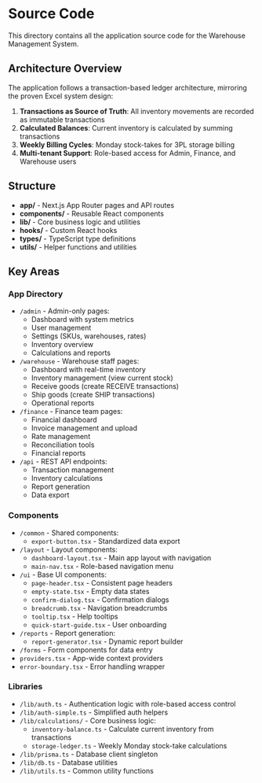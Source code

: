 # Source Code

This directory contains all the application source code for the Warehouse Management System.

## Architecture Overview

The application follows a transaction-based ledger architecture, mirroring the proven Excel system design:

1. **Transactions as Source of Truth**: All inventory movements are recorded as immutable transactions
2. **Calculated Balances**: Current inventory is calculated by summing transactions
3. **Weekly Billing Cycles**: Monday stock-takes for 3PL storage billing
4. **Multi-tenant Support**: Role-based access for Admin, Finance, and Warehouse users

## Structure

- **app/** - Next.js App Router pages and API routes
- **components/** - Reusable React components
- **lib/** - Core business logic and utilities
- **hooks/** - Custom React hooks
- **types/** - TypeScript type definitions
- **utils/** - Helper functions and utilities

## Key Areas

### App Directory
- `/admin` - Admin-only pages:
  - Dashboard with system metrics
  - User management
  - Settings (SKUs, warehouses, rates)
  - Inventory overview
  - Calculations and reports
- `/warehouse` - Warehouse staff pages:
  - Dashboard with real-time inventory
  - Inventory management (view current stock)
  - Receive goods (create RECEIVE transactions)
  - Ship goods (create SHIP transactions)
  - Operational reports
- `/finance` - Finance team pages:
  - Financial dashboard
  - Invoice management and upload
  - Rate management
  - Reconciliation tools
  - Financial reports
- `/api` - REST API endpoints:
  - Transaction management
  - Inventory calculations
  - Report generation
  - Data export

### Components
- `/common` - Shared components:
  - `export-button.tsx` - Standardized data export
- `/layout` - Layout components:
  - `dashboard-layout.tsx` - Main app layout with navigation
  - `main-nav.tsx` - Role-based navigation menu
- `/ui` - Base UI components:
  - `page-header.tsx` - Consistent page headers
  - `empty-state.tsx` - Empty data states
  - `confirm-dialog.tsx` - Confirmation dialogs
  - `breadcrumb.tsx` - Navigation breadcrumbs
  - `tooltip.tsx` - Help tooltips
  - `quick-start-guide.tsx` - User onboarding
- `/reports` - Report generation:
  - `report-generator.tsx` - Dynamic report builder
- `/forms` - Form components for data entry
- `providers.tsx` - App-wide context providers
- `error-boundary.tsx` - Error handling wrapper

### Libraries
- `/lib/auth.ts` - Authentication logic with role-based access control
- `/lib/auth-simple.ts` - Simplified auth helpers
- `/lib/calculations/` - Core business logic:
  - `inventory-balance.ts` - Calculate current inventory from transactions
  - `storage-ledger.ts` - Weekly Monday stock-take calculations
- `/lib/prisma.ts` - Database client singleton
- `/lib/db.ts` - Database utilities
- `/lib/utils.ts` - Common utility functions